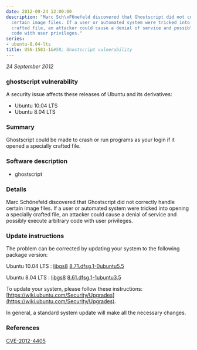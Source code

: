 ```yaml
---
date: 2012-09-24 12:00:00
description: "Marc Sch\xF6nefeld discovered that Ghostscript did not correctly handle
  certain image files. If a user or automated system were tricked into opening a specially
  crafted file, an attacker could cause a denial of service and possibly execute arbitrary
  code with user privileges."
series:
- ubuntu-8.04-lts
title: USN-1581-1&#58; Ghostscript vulnerability
---
```


*24 September 2012*

### ghostscript vulnerability

A security issue affects these releases of Ubuntu and its derivatives:

* Ubuntu 10.04 LTS
* Ubuntu 8.04 LTS

### Summary

Ghostscript could be made to crash or run programs as your login if it opened a specially crafted file.

### Software description

* ghostscript 

### Details

Marc Schönefeld discovered that Ghostscript did not correctly handle certain image files. If a user or automated system were tricked into opening a specially crafted file, an attacker could cause a denial of service and possibly execute arbitrary code with user privileges. 

### Update instructions

The problem can be corrected by updating your system to the following package version:

Ubuntu 10.04 LTS
 : [libgs8](https://launchpad.net/ubuntu/+source/ghostscript) <span> [8.71.dfsg.1-0ubuntu5.5](https://launchpad.net/ubuntu/+source/ghostscript/8.71.dfsg.1-0ubuntu5.5) </span> 

Ubuntu 8.04 LTS
 : [libgs8](https://launchpad.net/ubuntu/+source/ghostscript) <span> [8.61.dfsg.1-1ubuntu3.5](https://launchpad.net/ubuntu/+source/ghostscript/8.61.dfsg.1-1ubuntu3.5) </span> 

To update your system, please follow these instructions: [https://wiki.ubuntu.com/Security/Upgrades](https://wiki.ubuntu.com/Security/Upgrades).

In general, a standard system update will make all the necessary changes. 

### References

 
 [CVE-2012-4405](http://people.ubuntu.com/~ubuntu-security/cve/CVE-2012-4405)